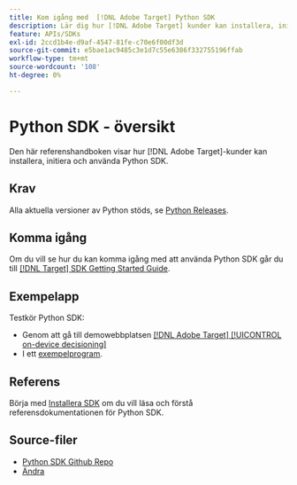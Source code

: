 ```yaml
---
title: Kom igång med  [!DNL Adobe Target] Python SDK
description: Lär dig hur [!DNL Adobe Target] kunder kan installera, initiera och använda Python SDK.
feature: APIs/SDKs
exl-id: 2ccd1b4e-d9af-4547-81fe-c70e6f00df3d
source-git-commit: e5bae1ac9485c3e1d7c55e6386f332755196ffab
workflow-type: tm+mt
source-wordcount: '108'
ht-degree: 0%

---
```


# Python SDK - översikt

Den här referenshandboken visar hur [!DNL Adobe Target]-kunder kan installera, initiera och använda Python SDK.

## Krav

Alla aktuella versioner av Python stöds, se [Python Releases](https://www.python.org/downloads/).

## Komma igång

Om du vill se hur du kan komma igång med att använda Python SDK går du till [[!DNL Target] SDK Getting Started Guide](../sdk-guides/getting-started/getting-started.md).

## Exempelapp

Testkör Python SDK:

* Genom att gå till demowebbplatsen [[!DNL Adobe Target] [!UICONTROL on-device decisioning]](https://github.com/adobe/on-device-decisioning-demo-site)
* I ett [exempelprogram](../sdk-guides/sample-apps/sample-apps.md).

## Referens

Börja med [Installera SDK](install-sdk.md) om du vill läsa och förstå referensdokumentationen för Python SDK.

## Source-filer

* [Python SDK Github Repo](https://github.com/adobe/target-python-sdk)
* [Ändra](https://github.com/adobe/target-python-sdk/blob/master/CHANGELOG.md)
